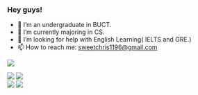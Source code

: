 <!-- ### Hi there 👋 -->

<!--
**Sweet196/Sweet196** is a ✨ _special_ ✨ repository because its `README.md` (this file) appears on your GitHub profile.

Here are some ideas to get you started:

- 🔭 I’m currently working on ...
- 🌱 I’m currently learning ...
- 👯 I’m looking to collaborate on ...
- 🤔 I’m looking for help with ...
- 💬 Ask me about ...
- 📫 How to reach me: ...
- 😄 Pronouns: ...
- ⚡ Fun fact: ...
-->

### Hey guys!
- 🔭 I’m an undergraduate in BUCT.
- 🌱 I’m currently majoring in CS.
- 🤔 I’m looking for help with English Learning( IELTS and GRE.)
- 📫 How to reach me: sweetchris1196@gmail.com

![](http://github-profile-summary-cards.vercel.app/api/cards/profile-details?username=Sweet196&theme=calm)



<div> 
  <img src="http://github-profile-summary-cards.vercel.app/api/cards/repos-per-language?username=Sweet196&theme=calm" />
  <img src="http://github-profile-summary-cards.vercel.app/api/cards/most-commit-language?username=Sweet196&theme=calm" />
</div>

<div> 
  <img src="http://github-profile-summary-cards.vercel.app/api/cards/stats?username=Sweet196&theme=calm" />
  <img src="http://github-profile-summary-cards.vercel.app/api/cards/productive-time?username=Sweet196&theme=calm" />
</div>

